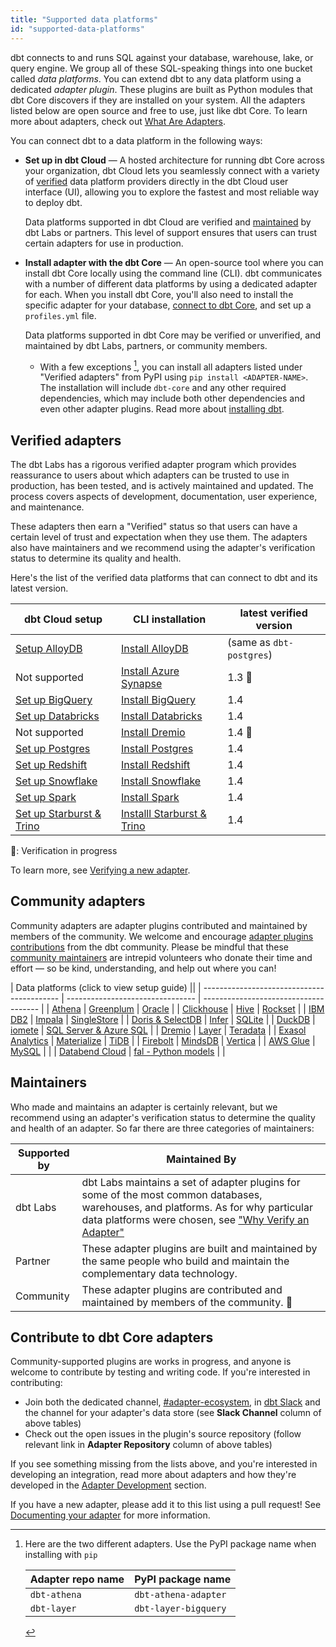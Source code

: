 ```yaml
---
title: "Supported data platforms"
id: "supported-data-platforms"
---
```


dbt connects to and runs SQL against your database, warehouse, lake, or query engine. We group all of these SQL-speaking things into one bucket called _data platforms_. You can extend dbt to any data platform using a dedicated _adapter plugin_. These plugins are built as Python modules that dbt Core discovers if they are installed on your system. All the adapters listed below are open source and free to use, just like dbt Core. To learn more about adapters, check out [What Are Adapters](/guides/dbt-ecosystem/adapter-development/1-what-are-adapters).

You can connect dbt to a data platform in the following ways:

- **Set up in dbt Cloud** &mdash; A hosted architecture for running dbt Core across your organization, dbt Cloud lets you seamlessly connect with a variety of [verified](#verified-adapters) data platform providers directly in the dbt Cloud user interface (UI), allowing you to explore the fastest and most reliable way to deploy dbt. 

    Data platforms supported in dbt Cloud are verified and [maintained](#maintainers) by dbt Labs or partners. This level of support ensures that users can trust certain adapters for use in production. 

- **Install adapter with the dbt Core** &mdash; An open-source tool where you can install dbt Core locally using the command line (CLI). dbt communicates with a number of different data platforms by using a dedicated adapter for each. When you install dbt Core, you'll also need to install the specific adapter for your database, [connect to dbt Core](/docs/core/about-core-setup), and set up a `profiles.yml` file. 

    Data platforms supported in dbt Core may be verified or unverified, and maintained by dbt Labs, partners, or community members. 

    - With a few exceptions [^1], you can install all adapters listed under "Verified adapters" from PyPI using `pip install <ADAPTER-NAME>`. The installation will include `dbt-core` and any other required dependencies, which may include both other dependencies and even other adapter plugins. Read more about [installing dbt](/docs/core/installation).

## Verified adapters

The dbt Labs has a rigorous verified adapter program which provides reassurance to users about which adapters can be trusted to use in production, has been tested, and is actively maintained and updated. The process covers aspects of development, documentation, user experience, and maintenance. 

These adapters then earn a "Verified" status so that users can have a certain level of trust and expectation when they use them. The adapters also have maintainers and we recommend using the adapter's verification status to determine its quality and health.

Here's the list of the verified data platforms that can connect to dbt and its latest version.

| dbt Cloud setup  | CLI installation | latest verified version  |
| ---------------- | ----------------------------------------- | ------------------------ |
| [Setup AlloyDB](/docs/cloud/connect-data-platform/connect-redshift-postgresql-alloydb)  | [Install AlloyDB](alloydb-setup)     | (same as `dbt-postgres`) |
| Not supported | [Install Azure Synapse](azuresynapse-setup)       | 1.3 :construction:       |
| [Set up BigQuery](/docs/cloud/connect-data-platform/connect-bigquery) | [Install BigQuery](bigquery-setup)                | 1.4                      |
| [Set up Databricks ](/docs/cloud/connect-data-platform/connect-databricks)| [ Install Databricks](databricks-setup)            | 1.4                      |
| Not supported | [Install Dremio](dremio-setup)                    | 1.4 :construction:       |
| [Set up Postgres](/docs/cloud/connect-data-platform/connect-redshift-postgresql-alloydb)  | [Install Postgres](postgres-setup)                | 1.4                      |
| [Set up Redshift](/docs/cloud/connect-data-platform/connect-redshift-postgresql-alloydb)   | [Install Redshift](redshift-setup)                | 1.4                      |
| [Set up Snowflake](/docs/cloud/connect-data-platform/connect-snowflake)   | [ Install Snowflake](snowflake-setup)              | 1.4                      |
| [Set up Spark](/docs/cloud/connect-data-platform/connect-apache-spark) | [Install Spark](spark-setup)                      | 1.4                      |
| [Set up Starburst & Trino](/docs/cloud/connect-data-platform/connect-starburst-trino)| [Installl Starburst & Trino](trino-setup)          | 1.4                      |

:construction:: Verification in progress

To learn more, see [Verifying a new adapter](/guides/dbt-ecosystem/adapter-development/7-verifying-a-new-adapter).


## Community adapters

Community adapters are adapter plugins contributed and maintained by members of the community. We welcome and encourage [adapter plugins contributions](#contributing-to-a-pre-existing-adapter) from the dbt community.  Please be mindful that these [community maintainers](#maintainers) are intrepid volunteers who donate their time and effort — so be kind, understanding, and help out where you can!

| Data platforms (click to view setup guide) ||
| ------------------------------------------ | -------------------------------- | ------------------------------------- |
| [Athena](athena-setup)                     | [Greenplum](greenplum-setup)     | [Oracle](oracle-setup)                |
| [Clickhouse](clickhouse-setup)             | [Hive](hive-setup)               | [Rockset](rockset-setup)              |
| [IBM DB2](ibmdb2-setup)                    | [Impala](impala-setup)           | [SingleStore](singlestore-setup)      |
| [Doris & SelectDB](doris-setup)            | [Infer](infer-setup)             | [SQLite](sqlite-setup)                |
| [DuckDB](duckdb-setup)                     | [iomete](iomete-setup)           | [SQL Server & Azure SQL](mssql-setup) |
| [Dremio](dremio-setup)                     | [Layer](layer-setup)             | [Teradata](teradata-setup)            |
| [Exasol Analytics](exasol-setup)           | [Materialize](materialize-setup) | [TiDB](tidb-setup)                    |
| [Firebolt](firebolt-setup)                 | [MindsDB](mindsdb-setup)         | [Vertica](vertica-setup)              |
| [AWS Glue](glue-setup)                     | [MySQL](mysql-setup)             |                                       |
| [Databend Cloud](databend-setup)           | [fal - Python models](fal-setup) |                                       |

## Maintainers

Who made and maintains an adapter is certainly relevant, but we recommend using an adapter's verification status to determine the quality and health of an adapter. So far there are three categories of maintainers:

| Supported by | Maintained By                                                                                                                                                                                                                                  |
| ------------ | ---------------------------------------------------------------------------------------------------------------------------------------------------------------------------------------------------------------------------------------------- |
| dbt Labs     | dbt Labs maintains a set of adapter plugins for some of the most common databases, warehouses, and platforms. As for why particular data platforms were chosen, see ["Why Verify an Adapter"](7-verifying-a-new-adapter#why-verify-an-adapter) |
| Partner      | These adapter plugins are built and maintained by the same people who build and maintain the complementary data technology.                                                                                                                    |
| Community    | These adapter plugins are contributed and maintained by members of the community. 🌱                                                                                                                                                          |

## Contribute to dbt Core adapters

<Tabs>

<TabItem value="preexisting" label="Contribute to a pre-existing adapter">

Community-supported plugins are works in progress, and anyone is welcome to contribute by testing and writing code. If you're interested in contributing:

- Join both the dedicated channel, [#adapter-ecosystem](https://getdbt.slack.com/archives/C030A0UF5LM), in [dbt Slack](https://community.getdbt.com/) and the channel for your adapter's data store (see **Slack Channel** column of above tables)
- Check out the open issues in the plugin's source repository (follow relevant link in **Adapter Repository** column of above tables)

</TabItem>

<TabItem value="newadapter" label="Create a new adapter">

If you see something missing from the lists above, and you're interested in developing an integration, read more about adapters and how they're developed in the  [Adapter Development](/guides/dbt-ecosystem/adapter-development/1-what-are-adapters) section.

If you have a new adapter, please add it to this list using a pull request! See [Documenting your adapter](5-documenting-a-new-adapter) for more information.

</TabItem>
</Tabs>

[^1]: Here are the two different adapters. Use the PyPI package name when installing with `pip`

    | Adapter repo name | PyPI package name    |
    | ----------------- | -------------------- |
    | `dbt-athena`      | `dbt-athena-adapter` |
    | `dbt-layer`       | `dbt-layer-bigquery` |
